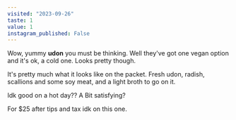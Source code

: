 ```yaml
---
visited: "2023-09-26"
taste: 1
value: 1
instagram_published: False
---
```


Wow, yummy **udon** you must be thinking. Well they've got one vegan option and it's ok, a cold one. Looks pretty though.

It's pretty much what it looks like on the packet. Fresh udon, radish, scallions and some soy meat, and a light broth to go on it.

Idk good on a hot day?? A Bit satisfying?

For $25 after tips and tax idk on this one.
